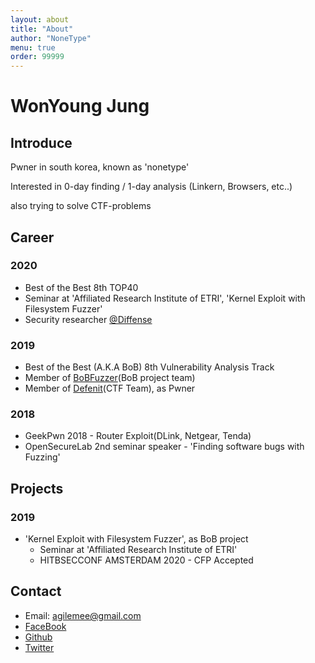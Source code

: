 ```yaml
---
layout: about
title: "About"
author: "NoneType"
menu: true
order: 99999
---
```


# WonYoung Jung
## Introduce
Pwner in south korea, known as 'nonetype'

Interested in 0-day finding / 1-day analysis (Linkern, Browsers, etc..)

also trying to solve CTF-problems

## Career
### 2020
- Best of the Best 8th TOP40
- Seminar at 'Affiliated Research Institute of ETRI', 'Kernel Exploit with Filesystem Fuzzer'
- Security researcher [@Diffense](https://blog.diffense.co.kr/)

### 2019
- Best of the Best (A.K.A BoB) 8th Vulnerability Analysis Track
- Member of [BoBFuzzer](https://github.com/bobfuzzer/)(BoB project team)
- Member of [Defenit](https://defenit.kr/)(CTF Team), as Pwner

### 2018
- GeekPwn 2018 - Router Exploit(DLink, Netgear, Tenda)
- OpenSecureLab 2nd seminar speaker - 'Finding software bugs with Fuzzing'

## Projects
### 2019
- 'Kernel Exploit with Filesystem Fuzzer', as BoB project
  - Seminar at 'Affiliated Research Institute of ETRI'
  - HITBSECCONF AMSTERDAM 2020 - CFP Accepted


## Contact
- Email: [agilemee@gmail.com](mailto:agilemee@gmail.com)
- [FaceBook](https://www.facebook.com/nonetype.pwn)
- [Github](https://github.com/nonetype)
- [Twitter](https://twitter.com/nonetype_pwn)
